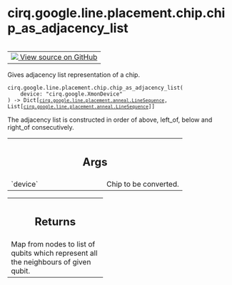 <div itemscope itemtype="http://developers.google.com/ReferenceObject">
<meta itemprop="name" content="cirq.google.line.placement.chip.chip_as_adjacency_list" />
<meta itemprop="path" content="Stable" />
</div>

# cirq.google.line.placement.chip.chip_as_adjacency_list

<!-- Insert buttons and diff -->

<table class="tfo-notebook-buttons tfo-api" align="left">

<td>
  <a target="_blank" href="https://github.com/quantumlib/cirq/tree/master/cirq/google/line/placement/chip.py">
    <img src="https://www.tensorflow.org/images/GitHub-Mark-32px.png" />
    View source on GitHub
  </a>
</td>
</table>



Gives adjacency list representation of a chip.

<pre class="devsite-click-to-copy prettyprint lang-py tfo-signature-link">
<code>cirq.google.line.placement.chip.chip_as_adjacency_list(
    device: "cirq.google.XmonDevice"
) -> Dict[<a href="../../../../../cirq/google/line/placement/anneal/LineSequence.md"><code>cirq.google.line.placement.anneal.LineSequence</code></a>, List[<a href="../../../../../cirq/google/line/placement/anneal/LineSequence.md"><code>cirq.google.line.placement.anneal.LineSequence</code></a>]]
</code></pre>



<!-- Placeholder for "Used in" -->

The adjacency list is constructed in order of above, left_of, below and
right_of consecutively.

<!-- Tabular view -->
 <table class="responsive fixed orange">
<colgroup><col width="214px"><col></colgroup>
<tr><th colspan="2"><h2 class="add-link">Args</h2></th></tr>

<tr>
<td>
`device`
</td>
<td>
Chip to be converted.
</td>
</tr>
</table>



<!-- Tabular view -->
 <table class="responsive fixed orange">
<colgroup><col width="214px"><col></colgroup>
<tr><th colspan="2"><h2 class="add-link">Returns</h2></th></tr>
<tr class="alt">
<td colspan="2">
Map from nodes to list of qubits which represent all the neighbours of
given qubit.
</td>
</tr>

</table>

